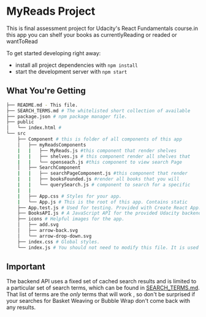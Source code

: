 # MyReads Project

This is final assessment project for Udacity's React Fundamentals course.in this app you can shelf your books as currentlyReading or readed or wantToRead   

To get started developing right away:

* install all project dependencies with `npm install`
* start the development server with `npm start`

## What You're Getting
```bash
├── README.md - This file.
├── SEARCH_TERMS.md # The whitelisted short collection of available         search terms to use in this app.
├── package.json # npm package manager file. 
├── public
│   └── index.html #
└── src
    ├── Component # this is folder of all components of this app
    │   ├── myReadsComponents
    |   |   ├── MyReads.js #this component that render shelves                  component and openSearch component
    |   |   ├── shelves.js # this component render all shelves that             you will choose as read or currentReading or wantToRead 
    |   |   └── openseach.js #this component to view search Page 
    │   ├── SearchComponent
    |   |   ├── searchPageComponent.js #this component that render              booksfounded component and query search
    |   |   ├── booksFounded.js #render all books that you will                 search from query search
    |   |   └── querySearch.js # component to search for a specific             book.
    |   |    
    |   ├── App.css # Styles for your app. 
    |   └── App.js # This is the root of this app. Contains static                         HTML right now.
    ├── App.test.js # Used for testing. Provided with Create React App. Testing is encouraged, but not required.
    ├── BooksAPI.js # A JavaScript API for the provided Udacity backend. Instructions for the methods are below.
    ├── icons # Helpful images for the app.
    │   ├── add.svg
    │   ├── arrow-back.svg
    │   └── arrow-drop-down.svg
    ├── index.css # Global styles. 
    └── index.js # You should not need to modify this file. It is used for DOM rendering only.
```




## Important
The backend API uses a fixed set of cached search results and is limited to a particular set of search terms, which can be found in [SEARCH_TERMS.md](SEARCH_TERMS.md). That list of terms are the _only_ terms that will work , so don't be surprised if your searches for Basket Weaving or Bubble Wrap don't come back with any results.

